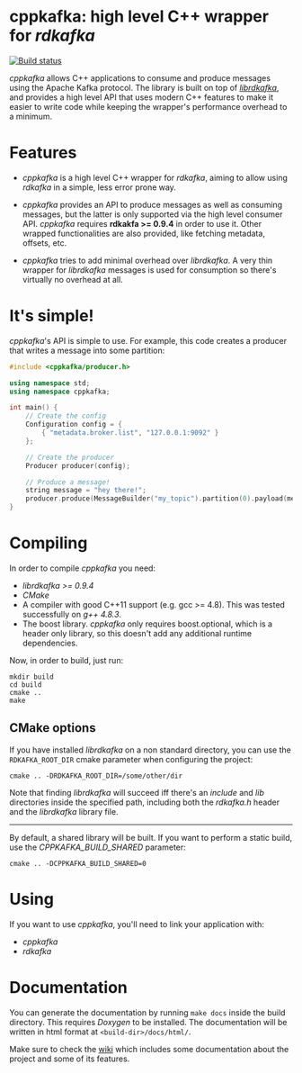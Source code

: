 # cppkafka: high level C++ wrapper for _rdkafka_

[![Build status](https://travis-ci.org/mfontanini/cppkafka.svg?branch=master)](https://travis-ci.org/mfontanini/cppkafka) 

_cppkafka_ allows C++ applications to consume and produce messages using the Apache Kafka
protocol. The library is built on top of [_librdkafka_](https://github.com/edenhill/librdkafka), 
and provides a high level API that uses modern C++ features to make it easier to write code
while keeping the wrapper's performance overhead to a minimum.

# Features

* _cppkafka_ is a high level C++ wrapper for _rdkafka_, aiming to allow using _rdkafka_ in a 
simple, less error prone way. 

* _cppkafka_ provides an API to produce messages as well as consuming messages, but the latter is 
only supported via the high level consumer API. _cppkafka_ requires **rdkakfa >= 0.9.4** in 
order to use it. Other wrapped functionalities are also provided, like fetching metadata, 
offsets, etc.

* _cppkafka_ tries to add minimal overhead over _librdkafka_. A very thin wrapper for _librdkafka_
messages is used for consumption so there's virtually no overhead at all.

# It's simple!

_cppkafka_'s API is simple to use. For example, this code creates a producer that writes a message
into some partition:

```c++
#include <cppkafka/producer.h>

using namespace std;
using namespace cppkafka;

int main() {
    // Create the config
    Configuration config = {
        { "metadata.broker.list", "127.0.0.1:9092" }
    };

    // Create the producer
    Producer producer(config);

    // Produce a message!
    string message = "hey there!";
    producer.produce(MessageBuilder("my_topic").partition(0).payload(message));
}
```

# Compiling

In order to compile _cppkafka_ you need:

* _librdkafka >= 0.9.4_
* _CMake_
* A compiler with good C++11 support (e.g. gcc >= 4.8). This was tested successfully on
_g++ 4.8.3_. 
* The boost library. _cppkafka_ only requires boost.optional, which is a header only library,
so this doesn't add any additional runtime dependencies.

Now, in order to build, just run:

```Shell
mkdir build
cd build
cmake ..
make
```

## CMake options

If you have installed _librdkafka_ on a non standard directory, you can use the
`RDKAFKA_ROOT_DIR` cmake parameter when configuring the project:

```Shell
cmake .. -DRDKAFKA_ROOT_DIR=/some/other/dir
```

Note that finding _librdkafka_ will succeed iff there's an _include_ and _lib_
directories inside the specified path, including both the _rdkafka.h_ header
and the _librdkafka_ library file.

---

By default, a shared library will be built. If you want to perform a static build,
use the _CPPKAFKA_BUILD_SHARED_ parameter:

```Shell
cmake .. -DCPPKAFKA_BUILD_SHARED=0
```

# Using

If you want to use _cppkafka_, you'll need to link your application with:

* _cppkafka_
* _rdkafka_

# Documentation

You can generate the documentation by running `make docs` inside the build directory. This requires
_Doxygen_ to be installed. The documentation will be written in html format at
`<build-dir>/docs/html/`.

Make sure to check the [wiki](https://github.com/mfontanini/cppkafka/wiki) which includes
some documentation about the project and some of its features.

